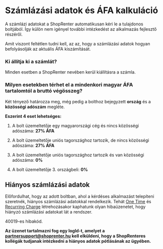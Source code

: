 # Számlázási adatok és ÁFA kalkuláció

A számlázi adatokat a ShopRenter automatikusan kéri le a tulajdonos boltjából. Így külön nem igényel további intézkedést
az alkalmazás fejlesztő részéről.

Amit viszont feltétlen tudni kell, az az, hogy a számlázási adatok hogyan befolyásolják az aktuális ÁFA kiszámítását.

### Ki állítja ki a számlát?

Minden esetben a ShopRenter nevében kerül kiállításra a számla.

### Milyen esetekben térhet el a mindenkori magyar ÁFA tartalomtól a bruttó végösszeg?

Két tényező határozza meg, még pedig a bolthoz bejegyzett **ország** és a **közösségi adószám** megléte.

**Eszerint 4 eset lehetséges:**
1. A bolt üzemeltetője egy magyarországi cég és nincs közösségi adószáma: **27% ÁFA**

2. A bolt üzemeltetője uniós tagországhoz tartozik, de nincs közösségi adószáma: **27% ÁFA**

3. A bolt üzemeltetője uniós tagországhoz tartozik és van közösségi adószáma: **0%**

4. A bolt üzemeltetője 3. országbeli: **0%**

## Hiányos számlázási adatok

Előfordulhat, hogy az adott boltban, ahol a kérdéses alkalmazást telepíteni szeretnék,
hiányos számlázási adatokkal rendelkezik.
Tehát [One Time](../docs/one_time_charge.md) és [Recurring Charge](../docs/recurring_charge.md) létrehozásakor kaphatunk olyan hibaüzenetet, hogy hiányzó számlázási adatokat lát a rendszer.

40019-es hibakód.

**Az üzenet tartalmazni fog egy logId-t, amelyet a partnersupport@shoprenter.hu kell elküldeni,
hogy a ShopRenteres kollégák tudjanak intézkedni a hiányos adatok pótlásának az ügyében.**
